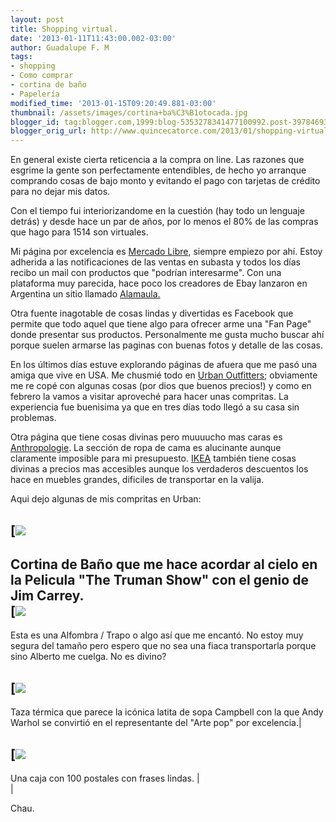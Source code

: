 ```yaml
---
layout: post
title: Shopping virtual.
date: '2013-01-11T11:43:00.002-03:00'
author: Guadalupe F. M
tags:
- shopping
- Como comprar
- cortina de baño
- Papelería
modified_time: '2013-01-15T09:20:49.881-03:00'
thumbnail: /assets/images/cortina+ba%C3%B1otocada.jpg
blogger_id: tag:blogger.com,1999:blog-5353278341477100992.post-3978469316512360470
blogger_orig_url: http://www.quincecatorce.com/2013/01/shopping-virtual.html
---
```


En general existe cierta reticencia a la compra on line. Las razones que esgrime la gente son perfectamente entendibles, de hecho yo arranque comprando cosas de bajo monto y evitando el pago con tarjetas de crédito para no dejar mis datos.

  


Con el tiempo fui interiorizandome en la cuestión (hay todo un lenguaje detrás) y desde hace un par de años, por lo menos el 80% de las compras que hago para 1514 son virtuales.

  


Mi página por excelencia es [Mercado Libre](http://www.mercadolibre.com.ar/), siempre empiezo por ahí. Estoy adherida a las notificaciones de las ventas en subasta y todos los días recibo un mail con productos que "podrían interesarme". Con una plataforma muy parecida, hace poco los creadores de Ebay lanzaron en Argentina un sitio llamado [Alamaula. ](http://www.alamaula.com/)

  


Otra fuente inagotable de cosas lindas y divertidas es Facebook que permite que todo aquel que tiene algo para ofrecer arme una "Fan Page" donde presentar sus productos. Personalmente me gusta mucho buscar ahí porque suelen armarse las paginas con buenas fotos y detalle de las cosas.

  


En los últimos días estuve explorando páginas de afuera que me pasó una amiga que vive en USA. Me chusmié todo en [Urban Outfitters](http://www.urbanoutfitters.com/urban/catalog/category.jsp?id=APARTMENT); obviamente me re copé con algunas cosas (por dios que buenos precios!) y como en febrero la vamos a visitar aproveché para hacer unas compritas. La experiencia fue buenisima ya que en tres días todo llegó a su casa sin problemas. 

  


Otra página que tiene cosas divinas pero muuuucho mas caras es [Anthropologie](http://us.anthropologie.com/). La sección de ropa de cama es alucinante aunque claramente imposible para mi presupuesto. [IKEA](http://www.ikea.com/) también tiene cosas divinas a precios mas accesibles aunque los verdaderos descuentos los hace en muebles grandes, dificiles de transportar en la valija. 

  


Aqui dejo algunas de mis compritas en Urban: 

[![](/assets/images/cortina+ba%C3%B1otocada.jpg)  
---  
Cortina de Baño que me hace acordar al cielo en la Pelicula "The Truman Show" con el genio de Jim Carrey.  
[![](/assets/images/tapetetocado.jpg)  
---  
Esta es una Alfombra / Trapo o algo así que me encantó. No estoy muy segura del tamaño pero espero que no sea una fiaca transportarla porque sino Alberto me cuelga. No es divino?  
  
  


[![](/assets/images/tasatocada.jpg)  
---  
Taza térmica que parece la icónica latita de sopa Campbell con la que Andy Warhol se convirtió en el representante del "Arte pop" por excelencia.|   
  
[![](/assets/images/postal%C3%B1es+final.jpg)  
---  
Una caja con 100 postales con frases lindas. |   
|   
  
  
  


Chau.
